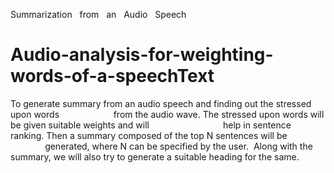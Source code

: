 Summarization   from   an   Audio   Speech 
# Audio-analysis-for-weighting-words-of-a-speechText   

To generate summary from an audio speech and finding out the stressed upon words                     
from the audio wave. The stressed upon words will be given suitable weights and will                             
help in sentence ranking. Then a summary composed of the top N sentences will be                             
generated,   where   N   can   be   specified   by   the   user. 
Along   with   the   summary,   we   will   also   try   to   generate   a   suitable   heading   for   the   same.
